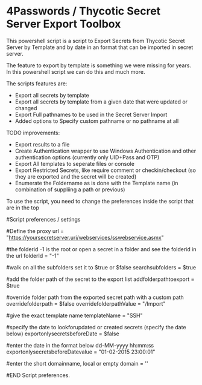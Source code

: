 # 4Passwords / Thycotic Secret Server Export Toolbox

This powershell script is a script to Export Secrets from Thycotic Secret Server by Template and by date in an format that can be imported in secret server.

The feature to export by template is something we were missing for years. In this powershell script we can do this and much more.

The scripts features are:

- Export all secrets by template
- Export all secrets by template from a given date that were updated or changed
- Export Full pathnames to be used in the Secret Server Import
- Added options to Specify custom pathname or no pathname at all

TODO improvements:

- Export results to a file
- Create Authentication wrapper to use Windows Authentication and other authentication options (currently only UID+Pass and OTP)
- Export All templates to seperate files or console
- Export Restricted Secrets, like require comment or checkin/checkout (so they are exported and the secret will be created)
- Enumerate the Foldername as is done with the Template name (in combination of suppliing a path or previous)

To use the script, you need to change the preferences inside the script that are in the top

#Script preferences / settings

#Define the proxy
url = "https://yoursecretserver.uri/webservices/sswebservice.asmx"

#the folderid -1 is the root or open a secret in a folder and see the folderid in the url
folderId = "-1"

#walk on all the subfolders set it to $true or $false
searchsubfolders = $true

#add the folder path of the secret to the export list
addfolderpathtoexport = $true

#override folder path from the exported secret path with a custom path
overridefolderpath = $false
overridefolderpathValue = "/Import"

#give the exact template name
templateName = "SSH"

#specify the date to lookforupdated or created secrets (specify the date below)
exportonlysecretsbeforeDate = $false

#enter the date in the format below dd-MM-yyyy hh:mm:ss
exportonlysecretsbeforeDatevalue = "01-02-2015 23:00:01"

#enter the short domainname, local or empty
domain = ''

#END Script preferences.


